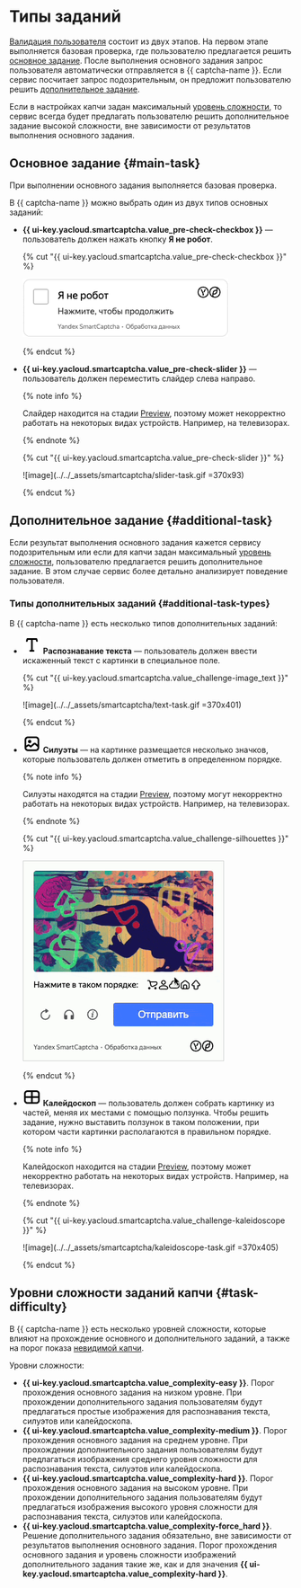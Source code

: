 # Типы заданий

[Валидация пользователя](./validation.md) состоит из двух этапов. На первом этапе выполняется базовая проверка, где пользователю предлагается решить [основное задание](#main-task). После выполнения основного задания запрос пользователя автоматически отправляется в {{ captcha-name }}. Если сервис посчитает запрос подозрительным, он предложит пользователю решить [дополнительное задание](#additional-task). 

Если в настройках капчи задан максимальный [уровень сложности](#additional-task-difficulty), то сервис всегда будет предлагать пользователю решить дополнительное задание высокой сложности, вне зависимости от результатов выполнения основного задания.

## Основное задание {#main-task}

При выполнении основного задания выполняется базовая проверка.

В {{ captcha-name }} можно выбрать один из двух типов основных заданий:

* **{{ ui-key.yacloud.smartcaptcha.value_pre-check-checkbox }}** — пользователь должен нажать кнопку **Я не робот**.
  
  {% cut "{{ ui-key.yacloud.smartcaptcha.value_pre-check-checkbox }}" %}

  ![image](../../_assets/smartcaptcha/checkbox-task.gif)

  {% endcut %}

* **{{ ui-key.yacloud.smartcaptcha.value_pre-check-slider }}** — пользователь должен переместить слайдер слева направо.
  
  {% note info %}

  Слайдер находится на стадии [Preview](../../overview/concepts/launch-stages.md), поэтому может некорректно работать на некоторых видах устройств. Например, на телевизорах.

  {% endnote %}
  
  {% cut "{{ ui-key.yacloud.smartcaptcha.value_pre-check-slider }}" %}

  ![image](../../_assets/smartcaptcha/slider-task.gif =370x93)

  {% endcut %}

## Дополнительное задание {#additional-task}

Если результат выполнения основного задания кажется сервису подозрительным или если для капчи задан максимальный [уровень сложности](#additional-task-difficulty), пользователю предлагается решить дополнительное задание. В этом случае сервис более детально анализирует поведение пользователя.

### Типы дополнительных заданий {#additional-task-types}

В {{ captcha-name }} есть несколько типов дополнительных заданий:

* ![image](../../_assets/console-icons/text.svg) **Распознавание текста** — пользователь должен ввести искаженный текст с картинки в специальное поле.
  
  {% cut "{{ ui-key.yacloud.smartcaptcha.value_challenge-image_text }}" %}

  ![image](../../_assets/smartcaptcha/text-task.gif =370x401)

  {% endcut %}

* ![image](../../_assets/console-icons/picture.svg) **Силуэты** — на картинке размещается несколько значков, которые пользователь должен отметить в определенном порядке.
  
  {% note info %}

  Силуэты находятся на стадии [Preview](../../overview/concepts/launch-stages.md), поэтому могут некорректно работать на некоторых видах устройств. Например, на телевизорах.

  {% endnote %}
  
  {% cut "{{ ui-key.yacloud.smartcaptcha.value_challenge-silhouettes }}" %}

  ![image](../../_assets/smartcaptcha/silhouette-task.gif)

  {% endcut %}

* ![image](../../_assets/console-icons/layout-cells-large.svg) **Калейдоскоп** — пользователь должен собрать картинку из частей, меняя их местами с помощью ползунка. Чтобы решить задание, нужно выставить ползунок в таком положении, при котором части картинки располагаются в правильном порядке.
  
  {% note info %}

  Калейдоскоп находится на стадии [Preview](../../overview/concepts/launch-stages.md), поэтому может некорректно работать на некоторых видах устройств. Например, на телевизорах.

  {% endnote %}
  
  {% cut "{{ ui-key.yacloud.smartcaptcha.value_challenge-kaleidoscope }}" %}

  ![image](../../_assets/smartcaptcha/kaleidoscope-task.gif =370x405)

  {% endcut %}

## Уровни сложности заданий капчи {#task-difficulty}

В {{ captcha-name }} есть несколько уровней сложности, которые влияют на прохождение основного и дополнительного заданий, а также на порог показа [невидимой капчи](invisible-captcha.md).

Уровни сложности: 

* **{{ ui-key.yacloud.smartcaptcha.value_complexity-easy }}**. Порог прохождения основного задания на низком уровне. При прохождении дополнительного задания пользователям будут предлагаться простые изображения для распознавания текста, силуэтов или калейдоскопа.
* **{{ ui-key.yacloud.smartcaptcha.value_complexity-medium }}**. Порог прохождения основного задания на среднем уровне. При прохождении дополнительного задания пользователям будут предлагаться изображения среднего уровня сложности для распознавания текста, силуэтов или калейдоскопа.
* **{{ ui-key.yacloud.smartcaptcha.value_complexity-hard }}**. Порог прохождения основного задания на высоком уровне. При прохождении дополнительного задания пользователям будут предлагаться изображения высокого уровня сложности для распознавания текста, силуэтов или калейдоскопа.
* **{{ ui-key.yacloud.smartcaptcha.value_complexity-force_hard }}**. Решение дополнительного задания обязательно, вне зависимости от результатов выполнения основного задания. Порог прохождения основного задания и уровень сложности изображений дополнительного задания такие же, как и для значения **{{ ui-key.yacloud.smartcaptcha.value_complexity-hard }}**.